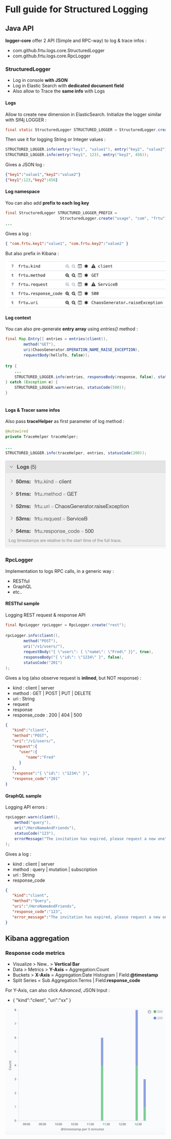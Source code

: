# Full guide for Structured Logging

## Java API

**logger-core** offer 2 API (Simple and RPC-way) to log & trace infos :

* com.github.frtu.logs.core.StructuredLogger
* com.github.frtu.logs.core.RpcLogger

### StructuredLogger

* Log in console **with JSON**
* Log in Elastic Search with **dedicated document field**
* Also allow to Trace the **same info** with Logs

#### Logs

Allow to create new dimension in ElasticSearch. Initialize the logger similar with Slf4j LOGGER :

```java
final static StructuredLogger STRUCTURED_LOGGER = StructuredLogger.create("usage");
```

Then use it for logging String or Integer values :

```java
STRUCTURED_LOGGER.info(entry("key1", "value1"), entry("key2", "value2"));
STRUCTURED_LOGGER.info(entry("key1", 123), entry("key2", 456));
```

Gives a JSON log :

```json
{"key1":"value1","key2":"value2"}
{"key1":123,"key2":456}
```

#### Log namespace

You can also add **prefix to each log key**

```java
final StructuredLogger STRUCTURED_LOGGER_PREFIX = 
						StructuredLogger.create("usage", "com", "frtu");
...
```

Gives a log :

```json
{ "com.frtu.key1":"value1", "com.frtu.key2":"value2" }
```

But also prefix in Kibana :

![Log key prefix](img/kibana-key-prefix.png)

#### Log context

You can also pre-generate **entry array** using *entries()* method :

```java
final Map.Entry[] entries = entries(client(),
        method("GET"),
        uri(ChaosGenerator.OPERATION_NAME_RAISE_EXCEPTION),
        requestBody(helloTo, false));

try {
    ...
    STRUCTURED_LOGGER.info(entries, responseBody(response, false), statusCode(200));
} catch (Exception e) {
    STRUCTURED_LOGGER.warn(entries, statusCode(500));
}
	
```


#### Logs & Tracer same infos

Also pass **traceHelper** as first parameter of log method :

```java
@Autowired
private TraceHelper traceHelper;

...
STRUCTURED_LOGGER.info(traceHelper, entries, statusCode(200));
```

![Jaeger Log sync](img/jaeger-logs.png)

### RpcLogger

Implementation to logs RPC calls, in a generic way :

* RESTful
* GraphQL
* etc..

#### RESTful sample

Logging REST request & response API

```java
final RpcLogger rpcLogger = RpcLogger.create("rest");

rpcLogger.info(client(),
        method("POST"),
        uri("/v1/users/"),
        requestBody("{ \"user\": { \"name\": \"Fred\" }}", true),
        responseBody("{ \"id\": \"1234\" }", false),
        statusCode("201")
);
```

Gives a log (also observe request is **inlined**, but NOT response) :

* kind : client | server
* method : GET | POST | PUT | DELETE
* uri : String
* request
* response
* response_code : 200 | 404 | 500

```json
{
   "kind":"client",
   "method":"POST",
   "uri":"/v1/users/",
   "request":{
      "user":{
         "name":"Fred"
      }
   },
   "response":"{ \"id\": \"1234\" }",
   "response_code":"201"
}
```

#### GraphQL sample

Logging API errors :

```java
rpcLogger.warn(client(),
    method("query"),
    uri("/HeroNameAndFriends"),
    statusCode("123"),
    errorMessage("The invitation has expired, please request a new one")
);
```

Gives a log :

* kind : client | server
* method : query | mutation | subscription
* uri : String
* response_code

```json
{
   "kind":"client",
   "method":"Query",
   "uri":"/HeroNameAndFriends",
   "response_code":"123",
   "error_message":"The invitation has expired, please request a new one"
}
```

## Kibana aggregation

### Response code metrics

* Visualize > New.. > **Vertical Bar**
* Data > Metrics > **Y-Axis** = Aggregation:Count
* Buckets > **X-Axis** = Aggregation:Date Histogram | Field:**@timestamp**
* Split Series = Sub Aggregation:Terms | Field:**response_code**

For Y-Axis, can also click *Advanced*, JSON Input :

* { "kind":"client", "uri":"xx" }

![Visualize status code](img/kibana-viz-histo-response-code.png)
